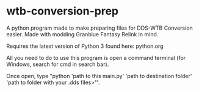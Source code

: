# wtb-conversion-prep
A python program made to make preparing files for DDS-WTB Conversion easier. Made with modding Granblue Fantasy Relink in mind.

Requires the latest version of Python 3 found here: python.org

All you need to do to use this program is open a command terminal (for Windows, search for cmd in search bar).

Once open, type "python 'path to this main.py' 'path to destination folder' 'path to folder with your .dds files>'".
